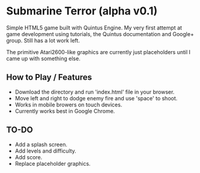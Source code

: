 Submarine Terror (alpha v0.1)
======================

Simple HTML5 game built with Quintus Engine. My very first attempt at game development using tutorials, the Quintus documentation and Google+ group. Still has a lot work left. 

The primitive Atari2600-like graphics are currently just placeholders until I came up with something else.


## How to Play / Features

- Download the directory and run 'index.html' file in your browser. 
- Move left and right to dodge enemy fire and use 'space' to shoot.
- Works in mobile browers on touch devices.
- Currently works best in Google Chrome.

## TO-DO

- Add a splash screen.
- Add levels and difficulty.
- Add score.
- Replace placeholder graphics.
